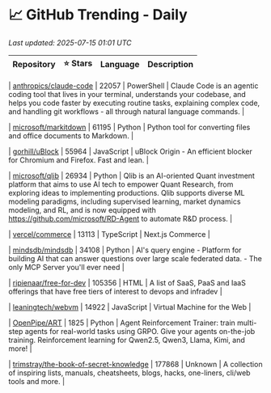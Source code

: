# 📈 GitHub Trending - Daily

_Last updated: 2025-07-15 01:01 UTC_

| Repository | ⭐ Stars | Language | Description |
|------------|--------:|----------|-------------|

| [anthropics/claude-code](https://github.com/anthropics/claude-code) | 22057 | PowerShell | Claude Code is an agentic coding tool that lives in your terminal, understands your codebase, and helps you code faster by executing routine tasks, explaining complex code, and handling git workflows - all through natural language commands. |

| [microsoft/markitdown](https://github.com/microsoft/markitdown) | 61195 | Python | Python tool for converting files and office documents to Markdown. |

| [gorhill/uBlock](https://github.com/gorhill/uBlock) | 55964 | JavaScript | uBlock Origin - An efficient blocker for Chromium and Firefox. Fast and lean. |

| [microsoft/qlib](https://github.com/microsoft/qlib) | 26934 | Python | Qlib is an AI-oriented Quant investment platform that aims to use AI tech to empower Quant Research, from exploring ideas to implementing productions. Qlib supports diverse ML modeling paradigms, including supervised learning, market dynamics modeling, and RL, and is now equipped with https://github.com/microsoft/RD-Agent to automate R&D process. |

| [vercel/commerce](https://github.com/vercel/commerce) | 13113 | TypeScript | Next.js Commerce |

| [mindsdb/mindsdb](https://github.com/mindsdb/mindsdb) | 34108 | Python | AI's query engine - Platform for building AI that can answer questions over large scale federated data. - The only MCP Server you'll ever need |

| [ripienaar/free-for-dev](https://github.com/ripienaar/free-for-dev) | 105356 | HTML | A list of SaaS, PaaS and IaaS offerings that have free tiers of interest to devops and infradev |

| [leaningtech/webvm](https://github.com/leaningtech/webvm) | 14922 | JavaScript | Virtual Machine for the Web |

| [OpenPipe/ART](https://github.com/OpenPipe/ART) | 1825 | Python | Agent Reinforcement Trainer: train multi-step agents for real-world tasks using GRPO. Give your agents on-the-job training. Reinforcement learning for Qwen2.5, Qwen3, Llama, Kimi, and more! |

| [trimstray/the-book-of-secret-knowledge](https://github.com/trimstray/the-book-of-secret-knowledge) | 177868 | Unknown | A collection of inspiring lists, manuals, cheatsheets, blogs, hacks, one-liners, cli/web tools and more. |
